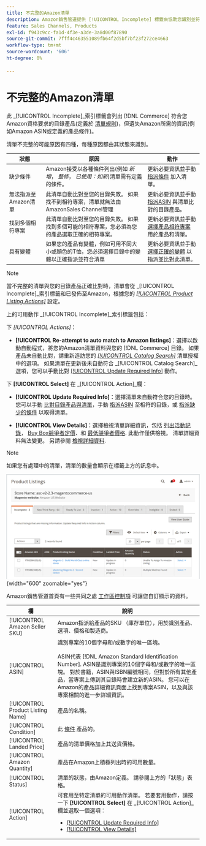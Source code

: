 ```yaml
---
title: 不完整的Amazon清單
description: Amazon銷售管道提供 [!UICONTROL Incomplete] 標籤來協助您識別並符合未完成Amazon清單的資格要求。
feature: Sales Channels, Products
exl-id: f943c9cc-fa1d-4f3e-a3de-3a8d00f87890
source-git-commit: 7fff4c463551089fb64f2d5bf7bf23f272ce4663
workflow-type: tm+mt
source-wordcount: '606'
ht-degree: 0%

---
```


# 不完整的Amazon清單

此 _[!UICONTROL Incomplete]_索引標籤會列出 [!DNL Commerce] 符合您Amazon資格要求的目錄產品(定義於 [清單規則](./listing-rules.md))，但遺失Amazon所需的資訊(例如Amazon ASIN或定義的產品條件)。

清單不完整的可能原因有四種，每種原因都由其狀態來識別。

| 狀態 | 原因 | 動作 |
|------------------------------------|-------------------------------------------------------------------------------------------------------------------------------------------------------------------------------------------------|----------------------------------------------------------------------------------------------------------------------------------------------------------------------------------------------------------------|
| 缺少條件 | Amazon接受以各種條件列出(例如 _新增_， _整修_， _已使用：如新_)清單需有定義的條件。 | 更新必要資訊並手動 [指派條件](./amazon-manually-update-incomplete-listing.md#update-required-info-missing-condition) 加入清單。 |
| 無法指派至Amazon清單 | 此清單自動比對至您的目錄失敗。 如果找不到相符專案，清單就無法由AmazonSales Channel管理 | 更新必要資訊並手動 [指派ASIN](./amazon-manually-update-incomplete-listing.md#update-required-info-unable-to-assign-to-amazon-listing) 與清單比對的目錄產品。 |
| 找到多個相符專案 | 此清單自動比對至您的目錄失敗。 如果找到多個可能的相符專案，您必須為您的產品選取正確的相符專案。 | 更新必要資訊並手動 [選擇產品相符專案](./amazon-manually-update-incomplete-listing.md#update-required-info-multiple-matches-found) 用於產品和清單。 |
| 具有變體 | 如果您的產品有變體，例如可用不同大小或顏色的T恤，您必須選擇目錄中的變體以正確指派並符合清單 | 更新必要資訊並手動 [選擇正確的變體](./amazon-manually-update-incomplete-listing.md#update-required-info-has-variants) 以指派並比對此清單。 |

>[!NOTE]
>當不完整的清單與您的目錄產品正確比對時，清單會從 _[!UICONTROL Incomplete]_索引標籤和已發佈至Amazon，根據您的 [_[!UICONTROL Product Listing Actions]_](./product-listing-actions.md) 設定。

上的可用動作 _[!UICONTROL Incomplete]_索引標籤包括：

下 _[!UICONTROL Actions]_：

- **[!UICONTROL Re-attempt to auto match to Amazon listings]**：選擇以啟動自動程式，將您的Amazon清單資料與您的 [!DNL Commerce] 目錄。 如果產品未自動比對，請重新造訪您的 [_[!UICONTROL Catalog Search]_](./catalog-search.md) 清單授權中的選項。 如果清單在更新後未自動符合 _[!UICONTROL Catalog Search]_選項，您可以手動比對 [[!UICONTROL Update Required Info]](./amazon-manually-update-incomplete-listing.md#update-required-info-multiple-matches-found) 動作。

下 **[!UICONTROL Select]** 在 _[!UICONTROL Action]_欄：

- **[!UICONTROL Update Required Info]**：選擇清單未自動符合您的目錄時。 您可以手動 [比對目錄產品與清單](./amazon-manually-update-incomplete-listing.md#update-required-info-multiple-matches-found)，手動 [指派ASIN](./amazon-manually-update-incomplete-listing.md#update-required-info-unable-to-assign-to-amazon-listing) 至相符的目錄，或 [指派缺少的條件](./amazon-manually-update-incomplete-listing.md#update-required-info-missing-condition) 以取得清單。

- **[!UICONTROL View Details]**：選擇檢視清單詳細資訊，包括 [列出活動記錄](./product-listing-details.md#listing-activity-log)， [Buy Box競爭者定價](./product-listing-details.md#buy-box-competitor-pricing)、和 [最低競爭者價格](./product-listing-details.md#lowest-competitor-pricing). 此動作僅供檢視。 清單詳細資料無法變更。 另請參閱 [檢視詳細資料](./product-listing-details.md).

>[!NOTE]
>
>如果您有處理中的清單，清單的數量會顯示在標籤上方的訊息中。

![不完整的Amazon清單](assets/amazon-incomplete-listings.png){width="600" zoomable="yes"}

Amazon銷售管道首頁有一些共同之處 [工作區控制項](./workspace-controls.md) 可讓您自訂顯示的資料。

| 欄 | 說明 |
|-----------------------------------|------------------------------------------------------------------------------------------------------------------------------------------------------------------------------------------------------------------------------------------------------------------------------------------------------------------------------------------------------------------------------------------------------------------------------------------------------------------------------------------|
| [!UICONTROL Amazon Seller SKU] | Amazon指派給產品的SKU （庫存單位），用於識別產品、選項、價格和製造商。 |
| [!UICONTROL ASIN] | 識別專案的10個字母和/或數字的唯一區塊。<br><br>ASIN代表 [!DNL Amazon Standard Identification Number]. ASIN是識別專案的10個字母和/或數字的唯一區塊。 對於書籍，ASIN與ISBN編號相同，但對於所有其他產品，當專案上傳到其目錄時會建立新的ASIN。 您可以在Amazon的產品詳細資訊頁面上找到專案ASIN，以及與該專案相關的進一步詳細資訊。 |
| [!UICONTROL Product Listing Name] | 產品的名稱。 |
| [!UICONTROL Condition] | 此 [條件](./product-listing-condition.md) 產品的。 |
| [!UICONTROL Landed Price] | 產品的清單價格加上其送貨價格。 |
| [!UICONTROL Amazon Quantity] | 產品在Amazon上積極列出時的可用數量。 |
| [!UICONTROL Status] | 清單的狀態，由Amazon定義。 請參閱上方的「狀態」表格。 |
| [!UICONTROL Action] | 可套用至特定清單的可用動作清單。 若要套用動作，請按一下 **[!UICONTROL Select]** 在 _[!UICONTROL Action]_欄並選取一個選項：<ul><li>[[!UICONTROL Update Required Info]](./amazon-manually-update-incomplete-listing.md)</li><li>[[!UICONTROL View Details]](./product-listing-details.md)</li></ul> |
